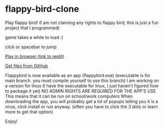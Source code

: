 # flappy-bird-clone
Play flappy bird! (I am not claiming any rights to flappy bird, this is just a fun project that I programmed)

game takes a while to load :(

click or spacebar to jump

[Play in browser (link to replit)](https://replit.com/@hammersleyty19/flappy-bird)

[Get files from GitHub](https://github.com/Tav-H/flappy-bird)

Flappybird is now available as an app (flappybird.exe) (executable is for main branch. you must compile yourself to use this branch)
I am working on a version for linux (I have the executable for linux, I just haven't figured how to package it yet)
NO ADMIN RIGHTS ARE REQUIRED FOR THE APP'S USE This means that it can be run on school/work computers
When downloading the app, you will probably get a lot of popups telling you it is a virus, click install or run anyway.
(often you have to click the 3 dots or learn more to get that option)

Enjoy!
